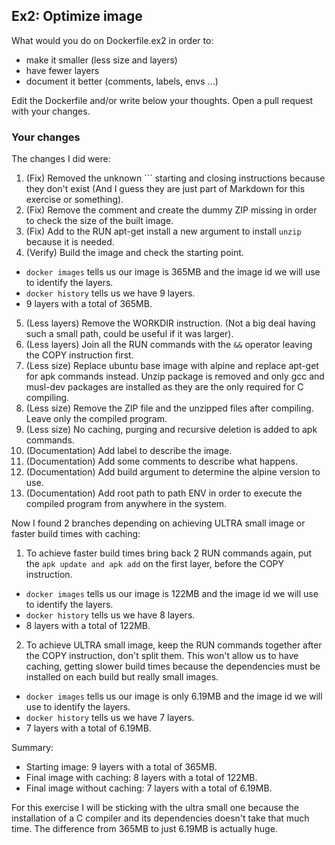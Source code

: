 ## Ex2: Optimize image

What would you do on Dockerfile.ex2 in order to:

- make it smaller (less size and layers)
- have fewer layers
- document it better (comments, labels, envs ...)

Edit the Dockerfile and/or write below your thoughts. Open a pull request with your changes.

### Your changes

The changes I did were:

1. (Fix) Removed the unknown ``` starting and closing instructions because they don't exist (And I guess they are just part of Markdown for this exercise or something).
2. (Fix) Remove the comment and create the dummy ZIP missing in order to check the size of the built image.
3. (Fix) Add to the RUN apt-get install a new argument to install `unzip` because it is needed.
4. (Verify) Build the image and check the starting point.
  -  `docker images` tells us our image is 365MB and the image id we will use to identify the layers.
  -  `docker history` tells us we have 9 layers.
  -  9 layers with a total of 365MB.
5. (Less layers) Remove the WORKDIR instruction. (Not a big deal having such a small path, could be useful if it was larger).
6. (Less layers) Join all the RUN commands with the `&&` operator leaving the COPY instruction first.
7. (Less size) Replace ubuntu base image with alpine and replace apt-get for apk commands instead. Unzip package is removed and only gcc and musl-dev packages are installed as they are the only required for C compiling.
8. (Less size) Remove the ZIP file and the unzipped files after compiling. Leave only the compiled program.
9. (Less size) No caching, purging and recursive deletion is added to apk commands.
10. (Documentation) Add label to describe the image.
11. (Documentation) Add some comments to describe what happens.
12. (Documentation) Add build argument to determine the alpine version to use.
13. (Documentation) Add root path to path ENV in order to execute the compiled program from anywhere in the system.

Now I found 2 branches depending on achieving ULTRA small image or faster build times with caching:

1. To achieve faster build times bring back 2 RUN commands again, put the `apk update and apk add` on the first layer, before the COPY instruction.
  -  `docker images` tells us our image is 122MB and the image id we will use to identify the layers.
  -  `docker history` tells us we have 8 layers.
  -  8 layers with a total of 122MB.
2. To achieve ULTRA small image, keep the RUN commands together after the COPY instruction, don't split them. This won't allow us to have caching, getting slower build times because the dependencies must be installed on each build but really small images.
  -  `docker images` tells us our image is only 6.19MB and the image id we will use to identify the layers.
  -  `docker history` tells us we have 7 layers.
  -  7 layers with a total of 6.19MB.

Summary:

- Starting image: 9 layers with a total of 365MB.
- Final image with caching: 8 layers with a total of 122MB.
- Final image without caching: 7 layers with a total of 6.19MB.

For this exercise I will be sticking with the ultra small one because the installation of a C compiler and its dependencies doesn't take that much time. The difference from 365MB to just 6.19MB is actually huge.

